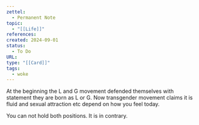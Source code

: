 ```yaml
---
zettel:
  - Permanent Note
topic:
  - "[[Life]]"
references: 
created: 2024-09-01
status:
  - To Do
URL: 
type: "[[Card]]"
tags:
  - woke
---
```

At the beginning the L and G movement defended themselves with statement they are born as L or G. Now transgender movement claims it is fluid and sexual attraction etc depend on how you feel today.

You can not hold both positions. It is in contrary.
